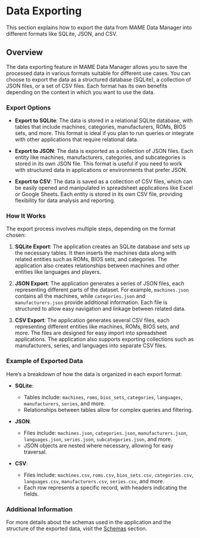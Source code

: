 # Data Exporting

This section explains how to export the data from MAME Data Manager into different formats like SQLite, JSON, and CSV.

## Overview

The data exporting feature in MAME Data Manager allows you to save the processed data in various formats suitable for different use cases. You can choose to export the data as a structured database (SQLite), a collection of JSON files, or a set of CSV files. Each format has its own benefits depending on the context in which you want to use the data.

### Export Options

- **Export to SQLite**: The data is stored in a relational SQLite database, with tables that include machines, categories, manufacturers, ROMs, BIOS sets, and more. This format is ideal if you plan to run queries or integrate with other applications that require relational data.

- **Export to JSON**: The data is exported as a collection of JSON files. Each entity like machines, manufacturers, categories, and subcategories is stored in its own JSON file. This format is useful if you need to work with structured data in applications or environments that prefer JSON.

- **Export to CSV**: The data is saved as a collection of CSV files, which can be easily opened and manipulated in spreadsheet applications like Excel or Google Sheets. Each entity is stored in its own CSV file, providing flexibility for data analysis and reporting.

### How It Works

The export process involves multiple steps, depending on the format chosen:

1. **SQLite Export**: The application creates an SQLite database and sets up the necessary tables. It then inserts the machines data along with related entities such as ROMs, BIOS sets, and categories. The application also creates relationships between machines and other entities like languages and players.

2. **JSON Export**: The application generates a series of JSON files, each representing different parts of the dataset. For example, `machines.json` contains all the machines, while `categories.json` and `manufacturers.json` provide additional information. Each file is structured to allow easy navigation and linkage between related data.

3. **CSV Export**: The application generates several CSV files, each representing different entities like machines, ROMs, BIOS sets, and more. The files are designed for easy import into spreadsheet applications. The application also supports exporting collections such as manufacturers, series, and languages into separate CSV files.

### Example of Exported Data

Here’s a breakdown of how the data is organized in each export format:

- **SQLite**:

  - Tables include: `machines`, `roms`, `bios_sets`, `categories`, `languages`, `manufacturers`, `series`, and more.
  - Relationships between tables allow for complex queries and filtering.

- **JSON**:

  - Files include: `machines.json`, `categories.json`, `manufacturers.json`, `languages.json`, `series.json`, `subcategories.json`, and more.
  - JSON objects are nested where necessary, allowing for easy traversal.

- **CSV**:
  - Files include: `machines.csv`, `roms.csv`, `bios_sets.csv`, `categories.csv`, `languages.csv`, `manufacturers.csv`, `series.csv`, and more.
  - Each row represents a specific record, with headers indicating the fields.

### Additional Information

For more details about the schemas used in the application and the structure of the exported data, visit the [Schemas](../schemas/README.md) section.
